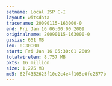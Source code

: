 ```yaml
---
setname: Local ISP C-I
layout: witsdata
tracename: 20090115-163000-0
end: Fri Jan 16 06:00:00 2009
originalname: 20090115-163000-0
gzsize: 651 MB
len: 0:30:00
start: Fri Jan 16 05:30:01 2009
totalwirelen: 8,757 MB
pkts: 16 million
size: 1,275 MB
md5: 62f4352625f10e2c4e4f105e0fc2577b
---
```

